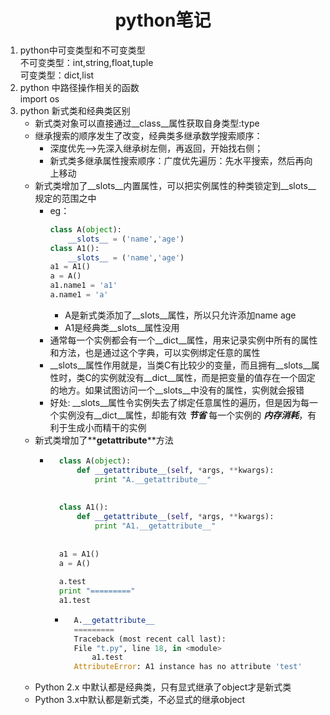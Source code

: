 # <center>python笔记 </center>

1. python中可变类型和不可变类型  
不可变类型：int,string,float,tuple  
可变类型：dict,list
2. python 中路径操作相关的函数  
import os  
3. python 新式类和经典类区别  
    + 新式类对象可以直接通过__class__属性获取自身类型:type
    + 继承搜索的顺序发生了改变，经典类多继承数学搜索顺序：
        + 深度优先-->先深入继承树左侧，再返回，开始找右侧；
        + 新式类多继承属性搜索顺序：广度优先遍历：先水平搜索，然后再向上移动
    + 新式类增加了__slots__内置属性，可以把实例属性的种类锁定到__slots__规定的范围之中
        + eg：
            ```python
            class A(object):
                __slots__ = ('name','age')
            class A1():
                __slots__ = ('name','age')
            a1 = A1()
            a = A()
            a1.name1 = 'a1'
            a.name1 = 'a'
            ```
            + A是新式类添加了__slots__属性，所以只允许添加name age
            + A1是经典类__slots__属性没用
        + 通常每一个实例都会有一个__dict__属性，用来记录实例中所有的属性和方法，也是通过这个字典，可以实例绑定任意的属性 
        + __slots__属性作用就是，当类C有比较少的变量，而且拥有__slots__属性时，类C的实例就没有__dict__属性，而是把变量的值存在一个固定的地方。如果试图访问一个__slots__中没有的属性，实例就会报错
        + 好处: __slots__属性令实例失去了绑定任意属性的遍历，但是因为每一个实例没有__dict__属性，却能有效 **_节省_** 每一个实例的 **_内存消耗_**，有利于生成小而精干的实例
    + 新式类增加了**__getattribute__**方法
        + ```python
            class A(object):    
                def __getattribute__(self, *args, **kwargs):    
                    print "A.__getattribute__"  
                    
                
            class A1():    
                def __getattribute__(self, *args, **kwargs):    
                    print "A1.__getattribute__"  
                    
                
            a1 = A1()  
            a = A()  
            
            a.test  
            print "========="  
            a1.test
            ```
            + ```python
                A.__getattribute__  
                =========  
                Traceback (most recent call last):  
                File "t.py", line 18, in <module>  
                    a1.test  
                AttributeError: A1 instance has no attribute 'test'
                ```
    + Python 2.x 中默认都是经典类，只有显式继承了object才是新式类
    + Python 3.x中默认都是新式类，不必显式的继承object